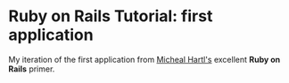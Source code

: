 # Ruby on Rails Tutorial: first application 

My iteration of the first application from [Micheal Hartl's](http://michealhartl.com/) excellent **Ruby on Rails** primer.
